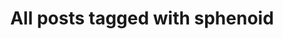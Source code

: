 ---
layout: tag
title: "All posts tagged with sphenoid"
permalink: /weblog/tags/sphenoid/
taxonomy: sphenoid
---